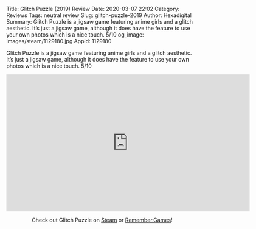 Title: Glitch Puzzle (2019) Review
Date: 2020-03-07 22:02
Category: Reviews
Tags: neutral review
Slug: glitch-puzzle-2019
Author: Hexadigital
Summary: Glitch Puzzle is a jigsaw game featuring anime girls and a glitch aesthetic. It’s just a jigsaw game, although it does have the feature to use your own photos which is a nice touch. 5/10
og_image: images/steam/1129180.jpg
Appid: 1129180

Glitch Puzzle is a jigsaw game featuring anime girls and a glitch aesthetic. It’s just a jigsaw game, although it does have the feature to use your own photos which is a nice touch. 5/10

<center><iframe src="https://www.youtube.com/embed/jpo_D1suhVg?feature=oembed" allow="accelerometer; autoplay; encrypted-media; gyroscope; picture-in-picture" width="640" height="360" frameborder="0"></iframe>

Check out Glitch Puzzle on [Steam](https://store.steampowered.com/app/1129180/?curator_clanid=34633900) or [Remember.Games](https://remember.games/game/3369/)!</center>
